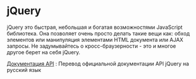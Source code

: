 # jQuery

jQuery это быстрая, небольшая и богатая возможностями JavaScript библиотека. Она позволяет очень просто делать такие вещи как: обход элементов или манипуляция элементами HTML документа или AJAX запросы. Не задумывайтесь о кросс-браузерности - это и многое другое берет на себя jQuery.

[Документация API](api/index.md)
: Перевод официальной документации API jQuery на русский язык
